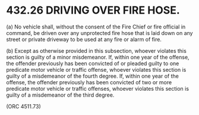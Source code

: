 432.26 DRIVING OVER FIRE HOSE.
==============================

​(a) No vehicle shall, without the consent of the Fire Chief or fire
official in command, be driven over any unprotected fire hose that is
laid down on any street or private driveway to be used at any fire or
alarm of fire.

​(b) Except as otherwise provided in this subsection, whoever violates
this section is guilty of a minor misdemeanor. If, within one year of
the offense, the offender previously has been convicted of or pleaded
guilty to one predicate motor vehicle or traffic offense, whoever
violates this section is guilty of a misdemeanor of the fourth degree.
If, within one year of the offense, the offender previously has been
convicted of two or more predicate motor vehicle or traffic offenses,
whoever violates this section is guilty of a misdemeanor of the third
degree.

(ORC 4511.73)
